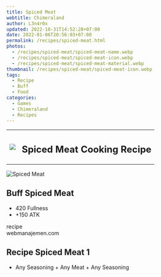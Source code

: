 ```yaml
---
title: Spiced Meat
webtitle: Chimeraland
author: L3n4r0x
updated: 2022-10-31T14:52:28+07:00
date: 2022-01-06T20:56:03+07:00
permalink: /recipes/spiced-meat.html
photos:
  - /recipes/spiced-meat/spiced-meat-name.webp
  - /recipes/spiced-meat/spiced-meat-icon.webp
  - /recipes/spiced-meat/spiced-meat-material.webp
thumbnail: /recipes/spiced-meat/spiced-meat-icon.webp
tags:
  - Recipe
  - Buff
  - Food
categories:
  - Games
  - Chimeraland
  - Recipes
---
```


<section id="bootstrap-wrapper"><link rel="stylesheet" href="https://cdn.statically.io/gh/dimaslanjaka/Web-Manajemen/40ac3225/css/bootstrap-4.5-wrapper.css"/><div class="row mb-2"><div class="col-md-12 mb-2"><table class="table" id="post-info"><tbody><tr><td><img class="d-inline-block me-2" src="/chimeraland/recipes/spiced-meat/spiced-meat-icon.webp" width="auto" height="auto"/></td><td><h1 class="fs-5">Spiced Meat Cooking Recipe</h1></td></tr></tbody></table></div></div><div class="card mb-2"><div class="row g-0"><div class="col-sm-4 position-relative mb-2"><img src="/chimeraland/recipes/spiced-meat/spiced-meat-material.webp" class="card-img fit-cover w-100 h-100" alt="Spiced Meat" data-fancybox="true"/></div><div class="col-sm-8 mb-2"><div class="card-body"><h2 class="card-title fs-5">Buff Spiced Meat</h2><div class="card-text"><ul><li>420 Fullness</li><li>+150 ATK</li></ul></div><span class="badge rounded-pill bg-dark">recipe</span></div><div class="card-footer text-end text-muted">webmanajemen.com</div></div></div></div><div class="row mb-2"><div class="col-12 col-lg-6 recipe-item mb-2"><div class="card"><div class="card-body"><h2 class="card-title fs-5">Recipe Spiced Meat 1</h2><div class="card-text"><ul><li>Any Seasoning<span> + </span>Any Meat<span> + </span>Any Seasoning</li></ul></div></div></div></div></div></section>